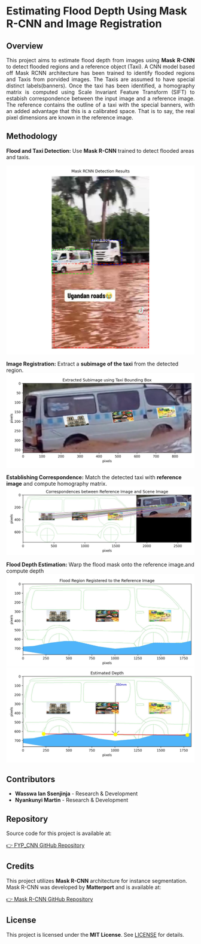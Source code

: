 # Estimating Flood Depth Using Mask R-CNN and Image Registration

## **Overview**

<p align="justify">This project aims to estimate flood depth from images using <strong>Mask R-CNN</strong> to detect flooded regions and a reference object (Taxi). A CNN model based off Mask RCNN architecture has been trained to identify flooded regions and Taxis from porvided images. The Taxis are assumed to have special distinct labels(banners). Once the taxi has been identified, a homography matrix is computed using Scale Invariant Feature Transform (SIFT) to estabish correspondence between the input image and a reference image. The reference contains the outline of a taxi with the special banners, with an added advantage that this is a calibrated space. That is to say, the real pixel dimensions are known in the reference image.
</p>

## **Methodology**

**Flood and Taxi Detection:** Use **Mask R-CNN** trained to detect flooded areas and taxis.

![Mask R-CNN Results](src/results/detections.jpg)

**Image Registration:** Extract a **subimage of the taxi** from the detected region.  
![Sub Image](src/resources/readme/subimage.jpg)

**Establishing Correspondence:** Match the detected taxi with **reference image** and compute homography matrix.  
 ![Mask R-CNN Results](src/resources/readme/matches.jpg)

**Flood Depth Estimation:** Warp the flood mask onto the reference image.and compute depth  
 ![Mask R-CNN Results](src/resources/readme/registered.jpg)  
 ![Mask R-CNN Results](src/resources/readme/depth.jpg)

## Contributors

- **Wasswa Ian Ssenjinja** - Research & Development
- **Nyankunyi Martin** - Research & Development

## Repository

Source code for this project is available at:

[👉 FYP_CNN GitHub Repository](https://github.com/pscholar/FYP_CNN)

## Credits

This project utilizes **Mask R-CNN** architecture for instance segmentation. Mask R-CNN was developed by **Matterport** and is available at:

[👉 Mask R-CNN GitHub Repository](https://github.com/matterport/Mask_RCNN)

## License

This project is licensed under the **MIT License**. See [LICENSE](LICENSE) for details.
